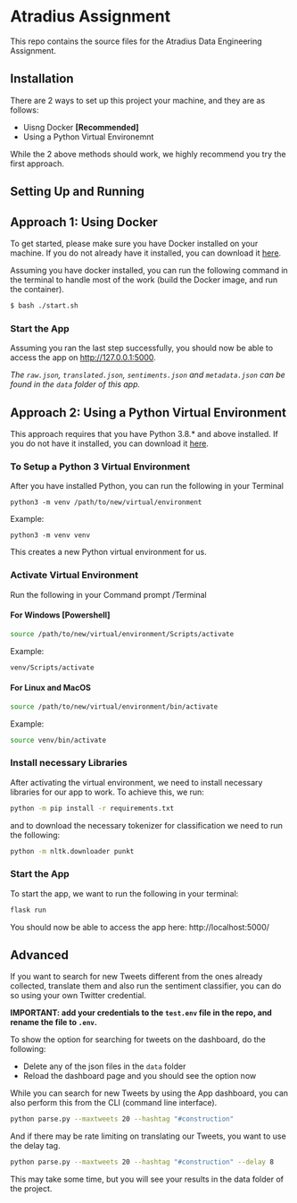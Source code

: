 
# Atradius Assignment

This repo contains the source files for the Atradius Data Engineering Assignment.

## Installation

There are 2 ways to set up this project your machine, and they are as follows:
- Uisng Docker **[Recommended]**
- Using a Python Virtual Environemnt

While the 2 above methods should work, we highly recommend you try the first approach.


## Setting Up and Running


## Approach 1: Using Docker

To get started, please make sure you have Docker installed on your machine. If you do not already have it installed, you can download it [here](https://docs.docker.com/get-docker/).

Assuming you have docker installed, you can run the following command in the terminal to handle most of the work (build the Docker image, and run the container).

```bash
$ bash ./start.sh
```

### Start the App

Assuming you ran the last step successfully, you should now be able to access the app on http://127.0.0.1:5000.

*The `raw.json`, `translated.json`, `sentiments.json` and `metadata.json` can be found in the `data` folder of this app.*

## Approach 2: Using a Python Virtual Environment

This approach requires that you have Python 3.8.* and above installed. If you do not have it installed, you can download it [here](https://www.python.org/downloads/release).

### To Setup a Python 3  Virtual  Environment
After you have installed Python, you can run the following in your Terminal

```python3 -m venv /path/to/new/virtual/environment```

Example:

```python3 -m venv venv```

This creates a new Python virtual environment for us.

### Activate Virtual Environment

Run the following in your Command prompt /Terminal

#### For Windows [Powershell]
```bash
source /path/to/new/virtual/environment/Scripts/activate
```
Example:
```bash
venv/Scripts/activate
```

#### For Linux and MacOS
```bash
source /path/to/new/virtual/environment/bin/activate
```
Example:

```bash
source venv/bin/activate
```

### Install necessary Libraries
After activating the virtual environment, we need to install necessary libraries for our app to work. To achieve this, we run:

```bash
python -m pip install -r requirements.txt
```

and to download the necessary tokenizer for classification we need to run the following:

```bash
python -m nltk.downloader punkt
```

### Start the App
To start the app, we want to run the following in your terminal:
```bash
flask run
```

You should now be able to access the app here: http://localhost:5000/


## Advanced

If you want to search for new Tweets different from the ones already collected, translate them and also run the sentiment classifier, you can do so using your own Twitter credential.

**IMPORTANT: add your credentials to the `test.env` file in the repo, and rename the file to `.env`.**

To show the option for searching for tweets on the dashboard, do the following:

- Delete any of the json files in the `data` folder
- Reload the dashboard page and you should see the option now

While you can search for new Tweets by using the App dashboard, you can also perform this from the CLI (command line interface).

```bash
python parse.py --maxtweets 20 --hashtag "#construction"
```

And if there may be rate limiting on translating our Tweets, you want to use the delay tag.
```bash
python parse.py --maxtweets 20 --hashtag "#construction" --delay 8
```

This may take some time, but you will see your results in the data folder of the project.
